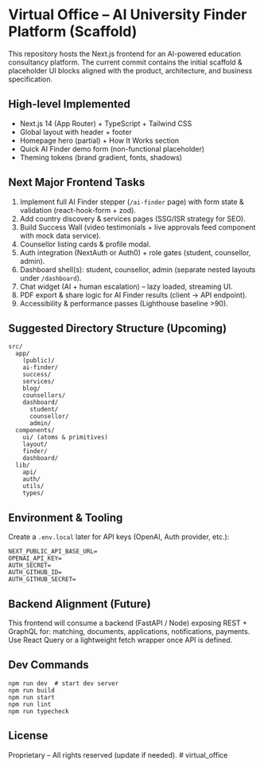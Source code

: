 # Virtual Office – AI University Finder Platform (Scaffold)

This repository hosts the Next.js frontend for an AI-powered education consultancy platform. The current commit contains the initial scaffold & placeholder UI blocks aligned with the product, architecture, and business specification.

## High-level Implemented
- Next.js 14 (App Router) + TypeScript + Tailwind CSS
- Global layout with header + footer
- Homepage hero (partial) + How It Works section
- Quick AI Finder demo form (non-functional placeholder)
- Theming tokens (brand gradient, fonts, shadows)

## Next Major Frontend Tasks
1. Implement full AI Finder stepper (`/ai-finder` page) with form state & validation (react-hook-form + zod).
2. Add country discovery & services pages (SSG/ISR strategy for SEO).
3. Build Success Wall (video testimonials + live approvals feed component with mock data service).
4. Counsellor listing cards & profile modal.
5. Auth integration (NextAuth or Auth0) + role gates (student, counsellor, admin).
6. Dashboard shell(s): student, counsellor, admin (separate nested layouts under `/dashboard`).
7. Chat widget (AI + human escalation) – lazy loaded, streaming UI.
8. PDF export & share logic for AI Finder results (client → API endpoint).
9. Accessibility & performance passes (Lighthouse baseline >90). 

## Suggested Directory Structure (Upcoming)
```
src/
  app/
    (public)/
    ai-finder/
    success/
    services/
    blog/
    counsellors/
    dashboard/
      student/
      counsellor/
      admin/
  components/
    ui/ (atoms & primitives)
    layout/
    finder/
    dashboard/
  lib/
    api/
    auth/
    utils/
    types/
```

## Environment & Tooling
Create a `.env.local` later for API keys (OpenAI, Auth provider, etc.):
```
NEXT_PUBLIC_API_BASE_URL=
OPENAI_API_KEY=
AUTH_SECRET=
AUTH_GITHUB_ID=
AUTH_GITHUB_SECRET=
```

## Backend Alignment (Future)
This frontend will consume a backend (FastAPI / Node) exposing REST + GraphQL for: matching, documents, applications, notifications, payments. Use React Query or a lightweight fetch wrapper once API is defined.

## Dev Commands
```
npm run dev  # start dev server
npm run build
npm run start
npm run lint
npm run typecheck
```

## License
Proprietary – All rights reserved (update if needed).
#   v i r t u a l _ o f f i c e  
 